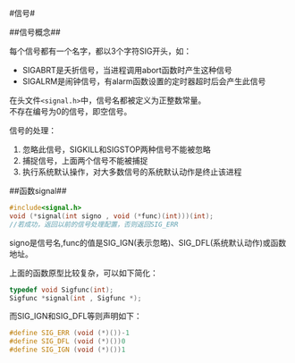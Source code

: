 #信号#

##信号概念##

每个信号都有一个名字，都以3个字符SIG开头，如：    
* SIGABRT是夭折信号，当进程调用abort函数时产生这种信号   
* SIGALRM是闹钟信号，有alarm函数设置的定时器超时后会产生此信号   

在头文件`<signal.h>`中，信号名都被定义为正整数常量。   
不存在编号为0的信号，即空信号。   

信号的处理：   
1. 忽略此信号，SIGKILL和SIGSTOP两种信号不能被忽略   
2. 捕捉信号，上面两个信号不能被捕捉   
3. 执行系统默认操作，对大多数信号的系统默认动作是终止该进程   

##函数signal##

```C
#include<signal.h>
void (*signal(int signo , void (*func)(int)))(int);
//若成功，返回以前的信号处理配置，否则返回SIG_ERR
```
signo是信号名,func的值是SIG_IGN(表示忽略)、SIG_DFL(系统默认动作)或函数地址。

上面的函数原型比较复杂，可以如下简化：
```C
typedef void Sigfunc(int);
Sigfunc *signal(int , Sigfunc *);
```
而SIG_IGN和SIG_DFL等则声明如下：
```C
#define SIG_ERR (void (*)())-1
#define SIG_DFL (void (*)())0
#define SIG_IGN (void (*)())1
```


